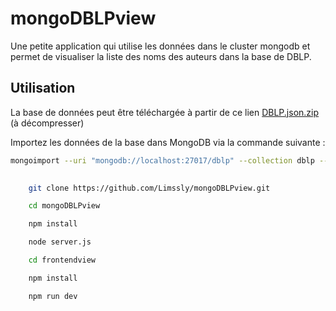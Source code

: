 # mongoDBLPview

Une petite application qui utilise les données dans le cluster mongodb et permet de visualiser la liste des noms des auteurs dans la base de DBLP.

## Utilisation 


La base de données peut être téléchargée à partir de ce lien [DBLP.json.zip](http://b3d.bdpedia.fr/files/dblp.json.zip) (à décompresser)


Importez les données de la base dans MongoDB via la commande suivante :
``` bash 
mongoimport --uri "mongodb://localhost:27017/dblp" --collection dblp --type json --file path/to/dblp.json --jsonArray
```


```  bash
    
    git clone https://github.com/Limssly/mongoDBLPview.git

    cd mongoDBLPview

    npm install

    node server.js

    cd frontendview

    npm install

    npm run dev 
```



